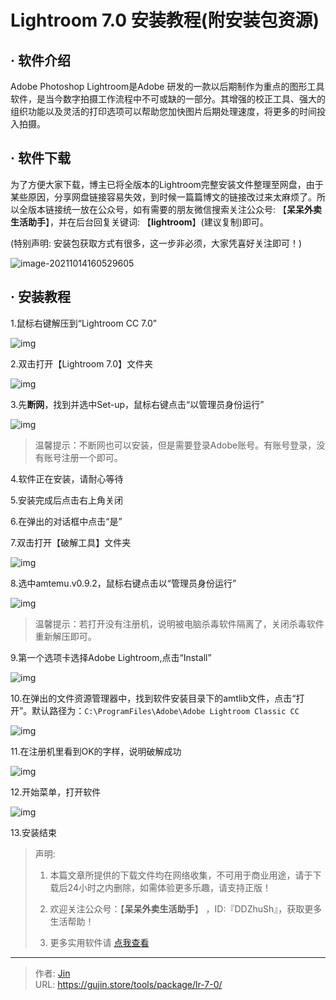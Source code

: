 # Lightroom 7.0 安装教程(附安装包资源)


## · 软件介绍
Adobe Photoshop Lightroom是Adobe 研发的一款以后期制作为重点的图形工具软件，是当今数字拍摄工作流程中不可或缺的一部分。其增强的校正工具、强大的组织功能以及灵活的打印选项可以帮助您加快图片后期处理速度，将更多的时间投入拍摄。

## · 软件下载
为了方便大家下载，博主已将全版本的Lightroom完整安装文件整理至网盘，由于某些原因，分享网盘链接容易失效，到时候一篇篇博文的链接改过来太麻烦了。所以全版本链接统一放在公众号，如有需要的朋友微信搜索关注公众号: 【**呆呆外卖生活助手**】，并在后台回复关键词: 【**lightroom**】(建议复制)即可。

(特别声明: 安装包获取方式有很多，这一步非必须，大家凭喜好关注即可！)

![image-20211014160529605](https://img.gujin.store/img/image-20211014160529605.png)

## · 安装教程

1.鼠标右键解压到“Lightroom CC 7.0”

![img](https://img.gujin.store/img/v2-440dc5cfc3e41a05b51433030870c900_720w.png)

2.双击打开【Lightroom 7.0】文件夹

![img](https://img.gujin.store/img/v2-64029b71d616c3e3c030479bf58b56cf_720w.png)

3.先**断网**，找到并选中Set-up，鼠标右键点击“以管理员身份运行”

![img](https://img.gujin.store/img/v2-1a194ea69d67457ec8f62da429dfa901_720w.png)

> 温馨提示：不断网也可以安装，但是需要登录Adobe账号。有账号登录，没有账号注册一个即可。

4.软件正在安装，请耐心等待

5.安装完成后点击右上角关闭

6.在弹出的对话框中点击“是”



7.双击打开【破解工具】文件夹

![img](https://img.gujin.store/img/v2-d188ae06cb10cc2043768798ff62829a_720w.png)



8.选中amtemu.v0.9.2，鼠标右键点击以“管理员身份运行”

![img](https://img.gujin.store/img/v2-66c4cc0cc1d923e70ba6f1c9b48ce199_720w.png)

> 温馨提示：若打开没有注册机，说明被电脑杀毒软件隔离了，关闭杀毒软件重新解压即可。

9.第一个选项卡选择Adobe Lightroom,点击“Install”

![img](https://img.gujin.store/img/v2-3f566ef1182e0df00b4ff3da8860ae8d_720w.png)

10.在弹出的文件资源管理器中，找到软件安装目录下的amtlib文件，点击“打开”。默认路径为：`C:\ProgramFiles\Adobe\Adobe Lightroom Classic CC`

![img](https://img.gujin.store/img/v2-9404a56069615433db7d1d36aca0af20_720w.png)

11.在注册机里看到OK的字样，说明破解成功

![img](https://img.gujin.store/img/v2-555c4873f7a619f70f06ff8cc44fba3d_720w.png)

12.开始菜单，打开软件

![img](https://img.gujin.store/img/v2-9dec6298251ddf8c2912cc5578d29dfd_720w.png)

13.安装结束




> 声明: 
>
> 1. 本篇文章所提供的下载文件均在网络收集，不可用于商业用途，请于下载后24小时之内删除，如需体验更多乐趣，请支持正版！
>
> 2. 欢迎关注公众号：【**呆呆外卖生活助手**】 ，ID:『DDZhuSh』，获取更多生活帮助！
>
> 3. 更多实用软件请  [点我查看](/tools)


---

> 作者: [Jin](https://img.gujin.store/img/favicon.ico)  
> URL: https://gujin.store/tools/package/lr-7-0/  

